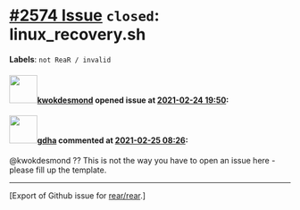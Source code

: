 [\#2574 Issue](https://github.com/rear/rear/issues/2574) `closed`: linux\_recovery.sh
=====================================================================================

**Labels**: `not ReaR / invalid`

#### <img src="https://avatars.githubusercontent.com/u/78753051?v=4" width="50">[kwokdesmond](https://github.com/kwokdesmond) opened issue at [2021-02-24 19:50](https://github.com/rear/rear/issues/2574):

#### <img src="https://avatars.githubusercontent.com/u/888633?u=cdaeb31efcc0048d3619651aa18dd4b76e636b21&v=4" width="50">[gdha](https://github.com/gdha) commented at [2021-02-25 08:26](https://github.com/rear/rear/issues/2574#issuecomment-785714047):

@kwokdesmond ?? This is not the way you have to open an issue here -
please fill up the template.

------------------------------------------------------------------------

\[Export of Github issue for
[rear/rear](https://github.com/rear/rear).\]

